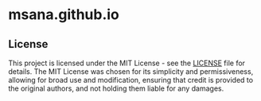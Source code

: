 # msana.github.io

## License

This project is licensed under the MIT License - see the [LICENSE](https://github.com/mojdehsn/msana.github.io/blob/main/LICENSE.md) file for details. The MIT License was chosen for its simplicity and permissiveness, allowing for broad use and modification, ensuring that credit is provided to the original authors, and not holding them liable for any damages.
